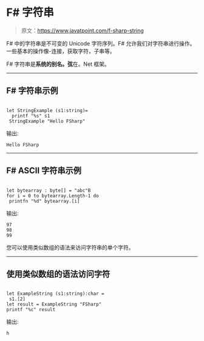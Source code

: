 # F# 字符串

> 原文：<https://www.javatpoint.com/f-sharp-string>

F# 中的字符串是不可变的 Unicode 字符序列。F# 允许我们对字符串进行操作。一些基本的操作像-连接，获取字符，子串等。

F# 字符串是**系统的别名。弦**在。Net 框架。

* * *

## F# 字符串示例

```

let StringExample (s1:string)=
  printf "%s" s1
 StringExample "Hello FSharp"

```

输出:

```
Hello FSharp

```

* * *

## F# ASCII 字符串示例

```

let bytearray : byte[] = "abc"B
for i = 0 to bytearray.Length-1 do
 printfn "%d" bytearray.[i]

```

输出:

```
97
98
99

```

您可以使用类似数组的语法来访问字符串的单个字符。

* * *

## 使用类似数组的语法访问字符

```

let ExampleString (s1:string):char = 
 s1.[2]
let result = ExampleString "FSharp"
printf "%c" result

```

输出:

```
h

```